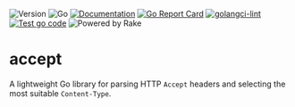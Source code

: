 ![Version](https://img.shields.io/badge/version-0.0.0-orange.svg)
![Go](https://img.shields.io/github/go-mod/go-version/vigo/accept)
[![Documentation](https://godoc.org/github.com/vigo/accept?status.svg)](https://pkg.go.dev/github.com/vigo/accept)
[![Go Report Card](https://goreportcard.com/badge/github.com/vigo/accept)](https://goreportcard.com/report/github.com/vigo/accept)
[![golangci-lint](https://github.com/vigo/accept/actions/workflows/golangci-lint.yml/badge.svg)](https://github.com/vigo/accept/actions/workflows/golangci-lint.yml)
[![Test go code](https://github.com/vigo/accept/actions/workflows/test.yml/badge.svg)](https://github.com/vigo/accept/actions/workflows/test.yml)
![Powered by Rake](https://img.shields.io/badge/powered_by-rake-blue?logo=ruby)

# accept

A lightweight Go library for parsing HTTP `Accept` headers and selecting the
most suitable `Content-Type`.
